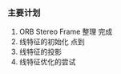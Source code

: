 <!--
 * @Author: Liu Weilong
 * @Date: 2021-02-01 09:19:02
 * @LastEditors: Liu Weilong 
 * @LastEditTime: 2021-02-01 11:22:04
 * @FilePath: /3rd-test-learning/work_record/learning_task/week_plan_collection_2021/week6.md
 * @Description: 
-->
### 主要计划
1. ORB Stereo Frame 整理 完成
2. 线特征的初始化          点到
3. 线特征的投影
4. 线特征优化的尝试
